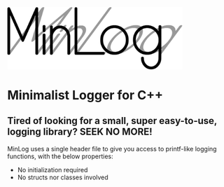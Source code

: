 <img src="https://github.com/MuAlphaOmegaEpsilon/MinLog/blob/master/images/MinLog.png" width="400">

# Minimalist Logger for C++

## Tired of looking for a small, super easy-to-use, logging library? SEEK NO MORE!

MinLog uses a single header file to give you access to printf-like logging functions, with the below properties:
* No initialization required
* No structs nor classes involved